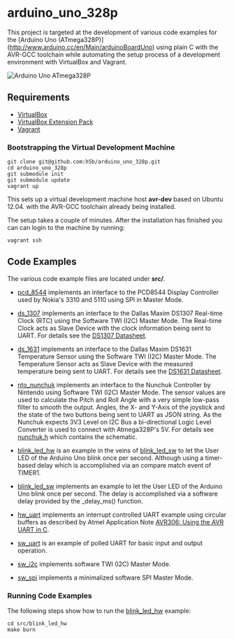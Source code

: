 # arduino_uno_328p

This project is targeted at the development of various code examples for the
[Arduino Uno (ATmega328P)] (http://www.arduino.cc/en/Main/arduinoBoardUno)
using plain C with the AVR-GCC toolchain while automating the setup process of
a development environment with VirtualBox and Vagrant.

![Arduino Uno ATmega328P](https://github.com/h5b/arduino_uno_328p/raw/master/doc/img/Uno328p.jpg)

## Requirements

* [VirtualBox](https://www.virtualbox.org)
* [VirtualBox Extension Pack](http://download.virtualbox.org/virtualbox/)
* [Vagrant](http://vagrantup.com)

### Bootstrapping the Virtual Development Machine

```
git clone git@github.com:h5b/arduino_uno_328p.git
cd arduino_uno_328p
git submodule init
git submodule update
vagrant up
```

This sets up a virtual development machine host __avr-dev__ based on Ubuntu
12.04. with the AVR-GCC toolchain already being installed.

The setup takes a couple of minutes. After the installation has finished you
can can login to the machine by running:

`vagrant ssh`

## Code Examples

The various code example files are located under __src/<module name>__.

* [pcd_8544](https://github.com/h5b/arduino_uno_328p/tree/master/src/pcd_8544)
  implements an interface to the PCD8544 Display Controller used by Nokia's
  3310 and 5110 using SPI in Master Mode.

* [ds_1307](https://github.com/h5b/arduino_uno_328p/tree/master/src/ds_1307)
  implements an interface to the Dallas Maxim DS1307 Real-time Clock (RTC)
  using the Software TWI (I2C) Master Mode. The Real-time Clock acts as
  Slave Device with the clock information being sent to UART.
  For details see the
  [DS1307 Datasheet](http://datasheets.maxim-ic.com/en/ds/DS1307.pdf).

* [ds_1631](https://github.com/h5b/arduino_uno_328p/tree/master/src/ds_1631)
  implements an interface to the Dallas Maxim DS1631 Temperature Sensor
  using the Software TWI (I2C) Master Mode. The Temperature Sensor acts as
  Slave Device with the measured temperature being sent to UART.
  For details see the
  [DS1631 Datasheet](http://datasheets.maxim-ic.com/en/ds/DS1631-DS1731.pdf).

* [nto_nunchuk](https://github.com/h5b/arduino_uno_328p/tree/master/src/nto_nunchuk)
  implements an interface to the Nunchuk Controller by Nintendo using Software
  TWI (I2C) Master Mode. The sensor values are used to calculate the Pitch and
  Roll Angle with a very simple low-pass filter to smooth the output. Angles,
  the X- and Y-Axis of the joystick and the state of the two buttons being sent
  to UART as JSON string. As the Nunchuk expects 3V3 Level on I2C Bus a
  bi-directional Logic Level Converter is used to connect with Atmega328P's 5V.
  For details see
  [nunchuk.h](https://github.com/h5b/arduino_uno_328p/blob/master/src/nto_nunchuk/nunchuk.h)
  which contains the schematic.

* [blink_led_hw](https://github.com/h5b/arduino_uno_328p/tree/master/src/blink_led_hw)
  is an example in the veins of
  [blink_led_sw](https://github.com/h5b/arduino_uno_328p/tree/master/src/blink_led_sw)
  to let the User LED of the Arduino Uno blink once per second. Although using
  a timer-based delay which is accomplished via an compare match event of
  TIMER1.

* [blink_led_sw](https://github.com/h5b/arduino_uno_328p/tree/master/src/blink_led_sw)
  implements an example to let the User LED of the Arduino Uno blink once per
  second. The delay is accomplished via a software delay provided by the
  _delay_ms() function.

* [hw_uart](https://github.com/h5b/arduino_uno_328p/tree/master/src/hw_uart)
  implements an interrupt controlled UART example using circular buffers as
  described by Atmel Application Note
  [AVR306: Using the AVR UART in C](http://www.atmel.com/atmel/acrobat/doc1451.pdf).

* [sw_uart](https://github.com/h5b/arduino_uno_328p/tree/master/src/sw_uart)
  is an example of polled UART for basic input and output operation.

* [sw_i2c](https://github.com/h5b/arduino_uno_328p/tree/master/src/sw_i2c)
  implements software TWI (I2C) Master Mode.

* [sw_spi](https://github.com/h5b/arduino_uno_328p/tree/master/src/sw_spi)
  implements a minimalized software SPI Master Mode.

### Running Code Examples

The following steps show how to run the
[blink_led_hw](https://github.com/h5b/arduino_uno_328p/tree/master/src/blink_led_hw)
example:

```
cd src/blink_led_hw
make burn
```
</pre>
